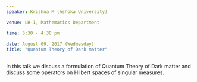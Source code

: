 ```yaml
---
speaker: Krishna M (Ashoka University)

venue: LH-1, Mathematics Department

time: 3:30 - 4:30 pm

date: August 09, 2017 (Wednesday)
title: "Quantum Theory of Dark matter"
---
```


In this talk we discuss a formulation of Quantum Theory of Dark
matter and discuss some operators on Hilbert spaces of singular measures.

